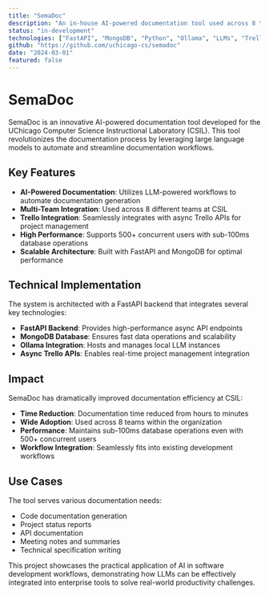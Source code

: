 ```yaml
---
title: "SemaDoc"
description: "An in-house AI-powered documentation tool used across 8 teams, reducing documentation time from hours to minutes using LLM-powered workflows"
status: "in-development"
technologies: ["FastAPI", "MongoDB", "Python", "Ollama", "LLMs", "Trello API"]
github: "https://github.com/uchicago-cs/semadoc"
date: "2024-03-01"
featured: false
---
```


# SemaDoc

SemaDoc is an innovative AI-powered documentation tool developed for the UChicago Computer Science Instructional Laboratory (CSIL). This tool revolutionizes the documentation process by leveraging large language models to automate and streamline documentation workflows.

## Key Features

- **AI-Powered Documentation**: Utilizes LLM-powered workflows to automate documentation generation
- **Multi-Team Integration**: Used across 8 different teams at CSIL
- **Trello Integration**: Seamlessly integrates with async Trello APIs for project management
- **High Performance**: Supports 500+ concurrent users with sub-100ms database operations
- **Scalable Architecture**: Built with FastAPI and MongoDB for optimal performance

## Technical Implementation

The system is architected with a FastAPI backend that integrates several key technologies:
- **FastAPI Backend**: Provides high-performance async API endpoints
- **MongoDB Database**: Ensures fast data operations and scalability
- **Ollama Integration**: Hosts and manages local LLM instances
- **Async Trello APIs**: Enables real-time project management integration

## Impact

SemaDoc has dramatically improved documentation efficiency at CSIL:
- **Time Reduction**: Documentation time reduced from hours to minutes
- **Wide Adoption**: Used across 8 teams within the organization
- **Performance**: Maintains sub-100ms database operations even with 500+ concurrent users
- **Workflow Integration**: Seamlessly fits into existing development workflows

## Use Cases

The tool serves various documentation needs:
- Code documentation generation
- Project status reports
- API documentation
- Meeting notes and summaries
- Technical specification writing

This project showcases the practical application of AI in software development workflows, demonstrating how LLMs can be effectively integrated into enterprise tools to solve real-world productivity challenges.